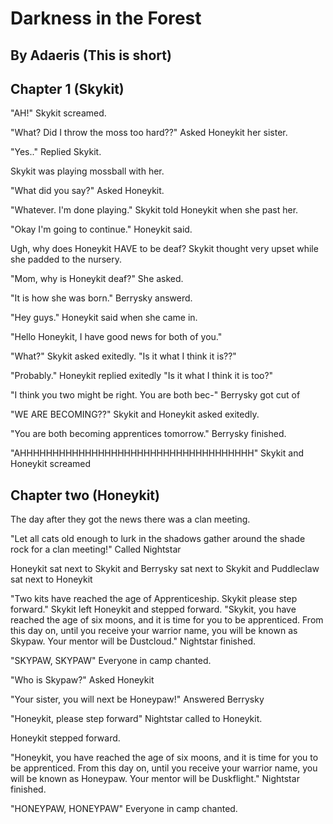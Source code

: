 # Darkness in the Forest

## By Adaeris (This is short)

## Chapter 1 (Skykit)

"AH!" Skykit screamed.

"What? Did I throw the moss too hard??" Asked Honeykit her sister.

"Yes.." Replied Skykit.

Skykit was playing mossball with her.

"What did you say?" Asked Honeykit.

"Whatever. I'm done playing." Skykit told Honeykit when she past her.

"Okay I'm going to continue." Honeykit said.

Ugh, why does Honeykit HAVE to be deaf? Skykit thought very upset while she padded to the nursery. 

"Mom, why is Honeykit deaf?" She asked.

"It is how she was born." Berrysky answerd.

"Hey guys." Honeykit said when she came in.

"Hello Honeykit, I have good news for both of you."

"What?" Skykit asked exitedly. "Is it what I think it is??"

"Probably." Honeykit replied exitedly "Is it what I think it is too?"

"I think you two might be right. You are both bec-" Berrysky got cut of

"WE ARE BECOMING??" Skykit and Honeykit asked exitedly.

"You are both becoming apprentices tomorrow." Berrysky finished.

"AHHHHHHHHHHHHHHHHHHHHHHHHHHHHHHHHHHHH" Skykit and Honeykit screamed

## Chapter two (Honeykit)

The day after they got the news there was a clan meeting. 

"Let all cats old enough to lurk in the shadows gather around the shade rock for a clan meeting!" Called Nightstar

Honeykit sat next to Skykit and Berrysky sat next to Skykit and Puddleclaw sat next to Honeykit

"Two kits have reached the age of Apprenticeship. Skykit please step forward." Skykit left Honeykit and stepped forward. "Skykit, you have reached the age of six moons, and it is time for you to be apprenticed. From this day on, until you receive your warrior name, you will be known as Skypaw. Your mentor will be Dustcloud." Nightstar finished.

"SKYPAW, SKYPAW" Everyone in camp chanted.

"Who is Skypaw?" Asked Honeykit

"Your sister, you will next be Honeypaw!" Answered Berrysky

"Honeykit, please step forward" Nightstar called to Honeykit.

Honeykit stepped forward.

"Honeykit, you have reached the age of six moons, and it is time for you to be apprenticed. From this day on, until you receive your warrior name, you will be known as Honeypaw. Your mentor will be Duskflight." Nightstar finished.

"HONEYPAW, HONEYPAW" Everyone in camp chanted.
